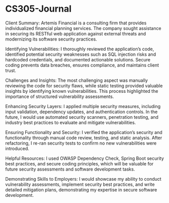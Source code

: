 # CS305-Journal

Client Summary: Artemis Financial is a consulting firm that provides individualized financial planning services. The company sought assistance in securing its RESTful web application against external threats and modernizing its software security practices.

Identifying Vulnerabilities: I thoroughly reviewed the application’s code, identified potential security weaknesses such as SQL injection risks and hardcoded credentials, and documented actionable solutions. Secure coding prevents data breaches, ensures compliance, and maintains client trust.

Challenges and Insights: The most challenging aspect was manually reviewing the code for security flaws, while static testing provided valuable insights by identifying known vulnerabilities. This process highlighted the importance of structured vulnerability assessments.

Enhancing Security Layers: I applied multiple security measures, including input validation, dependency updates, and authentication controls. In the future, I would use automated security scanners, penetration testing, and industry best practices to evaluate and mitigate vulnerabilities.

Ensuring Functionality and Security: I verified the application’s security and functionality through manual code review, testing, and static analysis. After refactoring, I re-ran security tests to confirm no new vulnerabilities were introduced.

Helpful Resources: I used OWASP Dependency Check, Spring Boot security best practices, and secure coding principles, which will be valuable for future security assessments and software development tasks.

Demonstrating Skills to Employers: I would showcase my ability to conduct vulnerability assessments, implement security best practices, and write detailed mitigation plans, demonstrating my expertise in secure software development.
